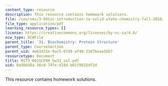 ```yaml
---
content_type: resource
description: This resource contains homework solutions.
file: /courses/3-091sc-introduction-to-solid-state-chemistry-fall-2010/8a56038a36c874fed18db01f081bdf2d_MIT3_091SCF09_hw31_sol.pdf
file_type: application/pdf
learning_resource_types: []
license: https://creativecommons.org/licenses/by-nc-sa/4.0/
ocw_type: OCWFile
parent_title: '31. Biochemistry: Protein Structure'
parent_type: CourseSection
parent_uid: 4e61d15e-9ac5-67d9-af48-23d7beaa16b7
resourcetype: Document
title: MIT3_091SCF09_hw31_sol.pdf
uid: 8a56038a-36c8-74fe-d18d-b01f081bdf2d
---
```

This resource contains homework solutions.